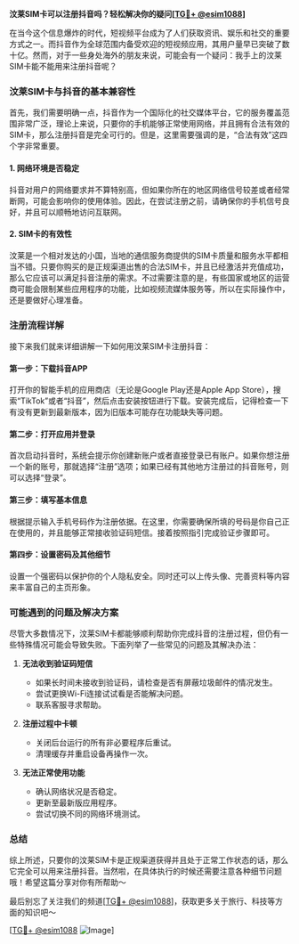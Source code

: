 **汶莱SIM卡可以注册抖音吗？轻松解决你的疑问[[TG💪+ @esim1088](https://t.me/s/esim1088)]**

在当今这个信息爆炸的时代，短视频平台成为了人们获取资讯、娱乐和社交的重要方式之一。而抖音作为全球范围内备受欢迎的短视频应用，其用户量早已突破了数十亿。然而，对于一些身处海外的朋友来说，可能会有一个疑问：我手上的汶莱SIM卡能不能用来注册抖音呢？

### 汶莱SIM卡与抖音的基本兼容性

首先，我们需要明确一点，抖音作为一个国际化的社交媒体平台，它的服务覆盖范围非常广泛，理论上来说，只要你的手机能够正常使用网络，并且拥有合法有效的SIM卡，那么注册抖音是完全可行的。但是，这里需要强调的是，“合法有效”这四个字非常重要。

#### 1. 网络环境是否稳定
抖音对用户的网络要求并不算特别高，但如果你所在的地区网络信号较差或者经常断网，可能会影响你的使用体验。因此，在尝试注册之前，请确保你的手机信号良好，并且可以顺畅地访问互联网。

#### 2. SIM卡的有效性
汶莱是一个相对发达的小国，当地的通信服务商提供的SIM卡质量和服务水平都相当不错。只要你购买的是正规渠道出售的合法SIM卡，并且已经激活并充值成功，那么它应该可以满足抖音注册的需求。不过需要注意的是，有些国家或地区的运营商可能会限制某些应用程序的功能，比如视频流媒体服务等，所以在实际操作中，还是要做好心理准备。

### 注册流程详解

接下来我们就来详细讲解一下如何用汶莱SIM卡注册抖音：

#### 第一步：下载抖音APP
打开你的智能手机的应用商店（无论是Google Play还是Apple App Store），搜索“TikTok”或者“抖音”，然后点击安装按钮进行下载。安装完成后，记得检查一下有没有更新到最新版本，因为旧版本可能存在功能缺失等问题。

#### 第二步：打开应用并登录
首次启动抖音时，系统会提示你创建新账户或者直接登录已有账户。如果你想注册一个新的账号，那就选择“注册”选项；如果已经有其他地方注册过的抖音账号，则可以选择“登录”。

#### 第三步：填写基本信息
根据提示输入手机号码作为注册依据。在这里，你需要确保所填的号码是你自己正在使用的，并且能够正常接收验证码短信。接着按照指引完成验证步骤即可。

#### 第四步：设置密码及其他细节
设置一个强密码以保护你的个人隐私安全。同时还可以上传头像、完善资料等内容来丰富自己的主页形象。

### 可能遇到的问题及解决方案

尽管大多数情况下，汶莱SIM卡都能够顺利帮助你完成抖音的注册过程，但仍有一些特殊情况可能会导致失败。下面列举了一些常见的问题及其解决办法：

1. **无法收到验证码短信**
   - 如果长时间未接收到验证码，请检查是否有屏蔽垃圾邮件的情况发生。
   - 尝试更换Wi-Fi连接试试看是否能解决问题。
   - 联系客服寻求帮助。

2. **注册过程中卡顿**
   - 关闭后台运行的所有非必要程序后重试。
   - 清理缓存并重启设备再操作一次。

3. **无法正常使用功能**
   - 确认网络状况是否稳定。
   - 更新至最新版应用程序。
   - 尝试切换不同的网络环境测试。

### 总结

综上所述，只要你的汶莱SIM卡是正规渠道获得并且处于正常工作状态的话，那么它完全可以用来注册抖音。当然啦，在具体执行的时候还需要注意各种细节问题哦！希望这篇分享对你有所帮助～

最后别忘了关注我们的频道[[TG💪+ @esim1088](https://t.me/s/esim1088)]，获取更多关于旅行、科技等方面的知识吧～ 

[[TG💪+ @esim1088](https://t.me/s/esim1088) ![Image](https://i.postimg.cc/4NQfJmqS/Snipaste-2025-05-13-00-14-12.png)]